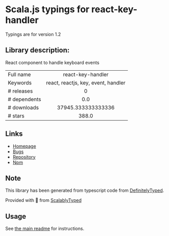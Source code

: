
# Scala.js typings for react-key-handler

Typings are for version 1.2

## Library description:
React component to handle keyboard events

|                    |                 |
| ------------------ | :-------------: |
| Full name          | react-key-handler |
| Keywords           | react, reactjs, key, event, handler |
| # releases         | 0 |
| # dependents       | 0.0 |
| # downloads        | 37945.333333333336 |
| # stars            | 388.0 |

## Links
- [Homepage](https://github.com/ayrton/react-key-handler)
- [Bugs](https://github.com/ayrton/react-key-handler/issues)
- [Repository](https://github.com/ayrton/react-key-handler)
- [Npm](https://www.npmjs.com/package/react-key-handler)
    


## Note
This library has been generated from typescript code from [DefinitelyTyped](https://definitelytyped.org).

Provided with :purple_heart: from [ScalablyTyped](https://github.com/oyvindberg/ScalablyTyped)

## Usage
See [the main readme](../../readme.md) for instructions.



